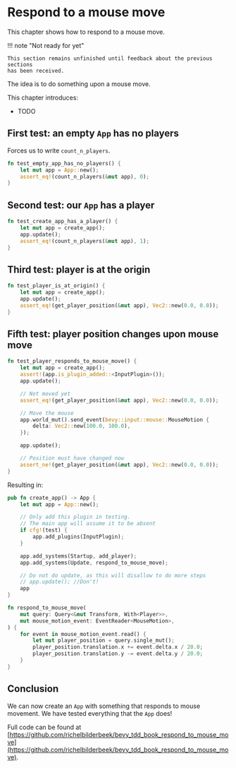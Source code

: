 # Respond to a mouse move

This chapter shows how to respond to a mouse move.

!!! note "Not ready for yet"

    This section remains unfinished until feedback about the previous sections
    has been received.

The idea is to do something upon a mouse move.

This chapter introduces:

- TODO

## First test: an empty `App` has no players

Forces us to write `count_n_players`.

```rust
fn test_empty_app_has_no_players() {
    let mut app = App::new();
    assert_eq!(count_n_players(&mut app), 0);
}
```

## Second test: our `App` has a player

```rust
fn test_create_app_has_a_player() {
    let mut app = create_app();
    app.update();
    assert_eq!(count_n_players(&mut app), 1);
}
```

## Third test: player is at the origin

```rust
fn test_player_is_at_origin() {
    let mut app = create_app();
    app.update();
    assert_eq!(get_player_position(&mut app), Vec2::new(0.0, 0.0));
}
```

## Fifth test: player position changes upon mouse move

```rust
fn test_player_responds_to_mouse_move() {
    let mut app = create_app();
    assert!(app.is_plugin_added::<InputPlugin>());
    app.update();

    // Not moved yet
    assert_eq!(get_player_position(&mut app), Vec2::new(0.0, 0.0));

    // Move the mouse
    app.world_mut().send_event(bevy::input::mouse::MouseMotion {
        delta: Vec2::new(100.0, 100.0),
    });

    app.update();

    // Position must have changed now
    assert_ne!(get_player_position(&mut app), Vec2::new(0.0, 0.0));
}
```

Resulting in:

```rust
pub fn create_app() -> App {
    let mut app = App::new();

    // Only add this plugin in testing.
    // The main app will assume it to be absent
    if cfg!(test) {
        app.add_plugins(InputPlugin);
    }

    app.add_systems(Startup, add_player);
    app.add_systems(Update, respond_to_mouse_move);

    // Do not do update, as this will disallow to do more steps
    // app.update(); //Don't!
    app
}

fn respond_to_mouse_move(
    mut query: Query<&mut Transform, With<Player>>,
    mut mouse_motion_event: EventReader<MouseMotion>,
) {
    for event in mouse_motion_event.read() {
        let mut player_position = query.single_mut();
        player_position.translation.x += event.delta.x / 20.0;
        player_position.translation.y -= event.delta.y / 20.0;
    }
}
```

## Conclusion

We can now create an `App` with something that responds
to mouse movement.
We have tested everything that the `App` does!

Full code can be found at [https://github.com/richelbilderbeek/bevy_tdd_book_respond_to_mouse_move](https://github.com/richelbilderbeek/bevy_tdd_book_respond_to_mouse_move).
